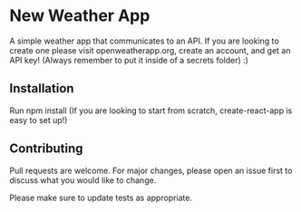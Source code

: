# New Weather App

A simple weather app that communicates to an API. If you are looking to create one please visit openweatherapp.org, create an account, and get an API key! (Always remember to put it inside of a secrets folder) :)

## Installation

Run npm install
(If you are looking to start from scratch, create-react-app is easy to set up!)


## Contributing
Pull requests are welcome. For major changes, please open an issue first to discuss what you would like to change.

Please make sure to update tests as appropriate.
